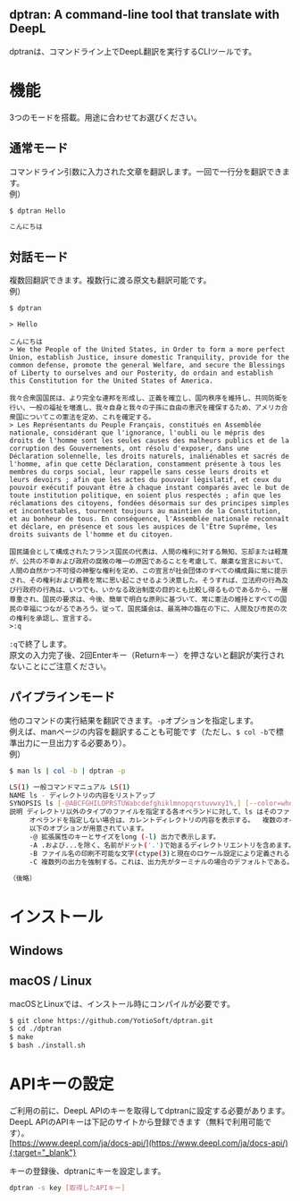 ## dptran: A command-line tool that translate with DeepL

dptranは、コマンドライン上でDeepL翻訳を実行するCLIツールです。

# 機能

3つのモードを搭載。用途に合わせてお選びください。

## 通常モード

コマンドライン引数に入力された文章を翻訳します。一回で一行分を翻訳できます。  
例）

```bash
$ dptran Hello
```

```bash
こんにちは
```

## 対話モード

複数回翻訳できます。複数行に渡る原文も翻訳可能です。  
例）

```bash
$ dptran
```

```
> Hello

こんにちは
> We the People of the United States, in Order to form a more perfect Union, establish Justice, insure domestic Tranquility, provide for the common defense, promote the general Welfare, and secure the Blessings of Liberty to ourselves and our Posterity, do ordain and establish this Constitution for the United States of America.

我々合衆国国民は、より完全な連邦を形成し、正義を確立し、国内秩序を維持し、共同防衛を行い、一般の福祉を増進し、我々自身と我々の子孫に自由の恵沢を確保するため、アメリカ合衆国についてこの憲法を定め、これを確定する。
> Les Représentants du Peuple Français, constitués en Assemblée nationale, considérant que l'ignorance, l'oubli ou le mépris des droits de l'homme sont les seules causes des malheurs publics et de la corruption des Gouvernements, ont résolu d'exposer, dans une Déclaration solennelle, les droits naturels, inaliénables et sacrés de l'homme, afin que cette Déclaration, constamment présente à tous les membres du corps social, leur rappelle sans cesse leurs droits et leurs devoirs ; afin que les actes du pouvoir législatif, et ceux du pouvoir exécutif pouvant être à chaque instant comparés avec le but de toute institution politique, en soient plus respectés ; afin que les réclamations des citoyens, fondées désormais sur des principes simples et incontestables, tournent toujours au maintien de la Constitution, et au bonheur de tous. En conséquence, l'Assemblée nationale reconnaît et déclare, en présence et sous les auspices de l'Être Suprême, les droits suivants de l'homme et du citoyen.

国民議会として構成されたフランス国民の代表は、人間の権利に対する無知、忘却または軽蔑が、公共の不幸および政府の腐敗の唯一の原因であることを考慮して、厳粛な宣言において、人間の自然かつ不可侵の神聖な権利を定め、この宣言が社会団体のすべての構成員に常に提示され、その権利および義務を常に思い起こさせるよう決意した。そうすれば、立法府の行為及び行政府の行為は、いつでも、いかなる政治制度の目的とも比較し得るものであるから、一層尊重され、国民の要求は、今後、簡単で明白な原則に基づいて、常に憲法の維持とすべての国民の幸福につながるであろう。従って、国民議会は、最高神の臨在の下に、人間及び市民の次の権利を承認し、宣言する。
>:q
```

``:q``で終了します。  
原文の入力完了後、2回Enterキー（Returnキー）を押さないと翻訳が実行されないことにご注意ください。

## パイプラインモード

他のコマンドの実行結果を翻訳できます。``-p``オプションを指定します。  
例えば、manページの内容を翻訳することも可能です（ただし、``$ col -b``で標準出力に一旦出力する必要あり）。  
例）

```bash
$ man ls | col -b | dptran -p
```

```bash
LS(1) 一般コマンドマニュアル LS(1)
NAME ls - ディレクトリの内容をリストアップ
SYNOPSIS ls [-@ABCFGHILOPRSTUWabcdefghiklmnopqrstuvwxy1%,] [--color=when][-D format] [file ...]］を実行します。
説明 ディレクトリ以外のタイプのファイルを指定する各オペランドに対して、ls はそのファイル名と、要求された関連情報を表示します。  ディレクトリ型のファイルを指定する各オペランドに対して、ls はそのディレクトリ内に含まれるファイルの名前と、要求された関連情報を表示します。
     オペランドを指定しない場合は、カレントディレクトリの内容を表示する。  複数のオペランドが与えられた場合、非ディレクトリのオペランドが最初に表示されます。ディレクトリと非ディレクトリのオペランドは、別々に辞書順にソートされます。
     以下のオプションが用意されています。
     -@ 拡張属性のキーとサイズをlong (-l) 出力で表示します。
     -A .および...を除く、名前がドット('.')で始まるディレクトリエントリを含めます。  Iが指定されない限り、スーパー・ユーザーに自動的に設定されます。
     -B ファイル名の印刷不可能な文字(ctype(3)と現在のロケール設定により定義される)を、 \(xxx は文字の8進数)として強制的に印刷します。  このオプションは、IEEE Std 1003.1-2008 ("POSIX.1") では定義されていません。
     -C 複数列の出力を強制する。これは、出力先がターミナルの場合のデフォルトである。
     
（後略）
```

# インストール

## Windows



## macOS / Linux

macOSとLinuxでは、インストール時にコンパイルが必要です。 

```bash
$ git clone https://github.com/YotioSoft/dptran.git
$ cd ./dptran
$ make
$ bash ./install.sh
```

# APIキーの設定

ご利用の前に、DeepL APIのキーを取得してdptranに設定する必要があります。DeepL APIのAPIキーは下記のサイトから登録できます（無料で利用可能です）。  
[https://www.deepl.com/ja/docs-api/](https://www.deepl.com/ja/docs-api/){:target="_blank"}  

キーの登録後、dptranにキーを設定します。  

```bash
dptran -s key [取得したAPIキー]
```

